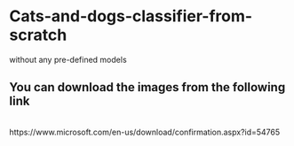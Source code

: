 # Cats-and-dogs-classifier-from-scratch
without any pre-defined models

## You can download the images from the following link
<br>
https://www.microsoft.com/en-us/download/confirmation.aspx?id=54765
